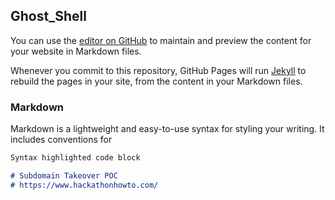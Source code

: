 ## Ghost_Shell

You can use the [editor on GitHub](https://github.com/alex22522/Ghost_Shell0/edit/gh-pages/index.md) to maintain and preview the content for your website in Markdown files.

Whenever you commit to this repository, GitHub Pages will run [Jekyll](https://jekyllrb.com/) to rebuild the pages in your site, from the content in your Markdown files.

### Markdown

Markdown is a lightweight and easy-to-use syntax for styling your writing. It includes conventions for

```markdown
Syntax highlighted code block

# Subdomain Takeover POC
# https://www.hackathonhowto.com/
